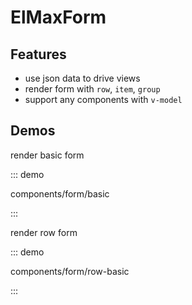 # ElMaxForm

## Features

- use json data to drive views
- render form with `row`, `item`, `group`
- support any components with `v-model`

## Demos

render basic form

::: demo

components/form/basic

:::

render row form

::: demo

components/form/row-basic

:::

